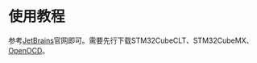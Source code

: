 # 使用教程
参考[JetBrains](https://www.jetbrains.com/help/clion/embedded-stm32.html#debug)官网即可。需要先行下载STM32CubeCLT、STM32CubeMX、[OpenOCD](https://gnutoolchains.com/arm-eabi/openocd/)。